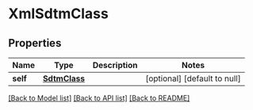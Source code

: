 # XmlSdtmClass

## Properties
Name | Type | Description | Notes
------------ | ------------- | ------------- | -------------
**self** | [**SdtmClass**](SdtmClass.md) |  | [optional] [default to null]

[[Back to Model list]](../README.md#documentation-for-models) [[Back to API list]](../README.md#documentation-for-api-endpoints) [[Back to README]](../README.md)


